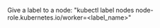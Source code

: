 Give a label to a node:
"kubectl label nodes <node-name> node-role.kubernetes.io/worker=<label_name>"

